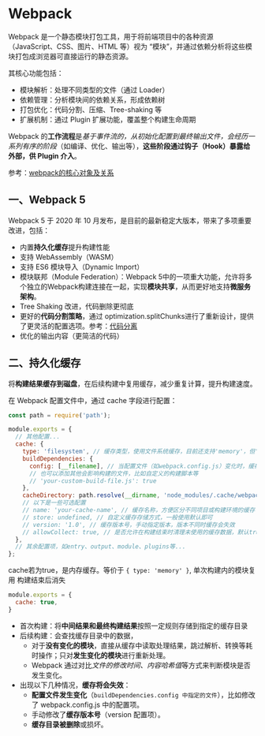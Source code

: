 # Webpack 
Webpack 是一个静态模块打包工具，用于将前端项目中的各种资源（JavaScript、CSS、图片、HTML 等）视为 “模块”，并通过依赖分析将这些模块打包成浏览器可直接运行的静态资源。

其核心功能包括：
* 模块解析：处理不同类型的文件（通过 Loader）
* 依赖管理：分析模块间的依赖关系，形成依赖树
* 打包优化：代码分割、压缩、Tree-shaking 等
* 扩展机制：通过 Plugin 扩展功能，覆盖整个构建生命周期

Webpack 的**工作流程**是*基于事件流的，从初始化配置到最终输出文件，会经历一系列有序的阶段*（如编译、优化、输出等），**这些阶段通过钩子（Hook）暴露给外部，供 Plugin 介入**。

参考：[webpack的核心对象及关系](./1.1__webpack中的核心对象.md)

## 一、Webpack 5
Webpack 5 于 2020 年 10 月发布，是目前的最新稳定大版本，带来了多项重要改进，包括：

* 内置**持久化缓存**提升构建性能
* 支持 WebAssembly（WASM）
* 支持 ES6 模块导入（Dynamic Import）
* 模块联邦（Module Federation）：Webpack 5中的一项重大功能，允许将多个独立的Webpack构建连接在一起，实现**模块共享**，从而更好地支持**微服务架构**。
* Tree Shaking 改进，代码删除更彻底
* 更好的**代码分割策略**，通过 optimization.splitChunks进行了重新设计，提供了更灵活的配置选项。参考：[代码分离](./1.3.2__代码分离.md)
* 优化的输出内容（更简洁的代码）


## 二、持久化缓存
将**构建结果缓存到磁盘**，在后续构建中复用缓存，减少重复计算，提升构建速度。

在 Webpack 配置文件中，通过 cache 字段进行配置：
```js
const path = require('path');

module.exports = {
  // 其他配置...
  cache: {
    type: 'filesystem', // 缓存类型，使用文件系统缓存，目前还支持'memory'，但'memory'缓存仅在内存中，不会持久化
    buildDependencies: {
      config: [__filename], // 当配置文件（如webpack.config.js）变化时，缓存失效
      // 也可以添加其他会影响构建的文件，比如自定义的构建脚本等
      // 'your-custom-build-file.js': true 
    },
    cacheDirectory: path.resolve(__dirname, 'node_modules/.cache/webpack'), // 缓存目录，可自定义，建议放在node_modules/.cache下，方便管理且避免意外删除
    // 以下是一些可选配置
    // name: 'your-cache-name', // 缓存名称，方便区分不同项目或构建环境的缓存
    // store: undefined, // 自定义缓存存储方式，一般使用默认即可
    // version: '1.0', // 缓存版本号，手动指定版本，版本不同时缓存会失效
    // allowCollect: true, // 是否允许在构建结束时清理未使用的缓存数据，默认true
  },
  // 其余配置项，如entry、output、module、plugins等...
};
```
cache若为true，是内存缓存。等价于 ```{ type: 'memory' }```, 单次构建内的模块复用 构建结束后消失
```js
module.exports = {​
  cache: true,​ 
}
```

* 首次构建：将**中间结果和最终构建结果**按照一定规则存储到指定的缓存目录   
* 后续构建：会查找缓存目录中的数据，
  * 对于**没有变化的模块**，直接从缓存中读取处理结果，跳过解析、转换等耗时操作；只对**发生变化的模块**进行重新处理。   
  * Webpack 通过对比*文件的修改时间、内容哈希值*等方式来判断模块是否发生变化。
* 出现以下几种情况，**缓存将会失效**：
  * **配置文件发生变化**（```buildDependencies.config 中指定的文件```），比如修改了 webpack.config.js 中的配置项。
  * 手动修改了**缓存版本号**（version 配置项）。
  * **缓存目录被删除**或损坏。

